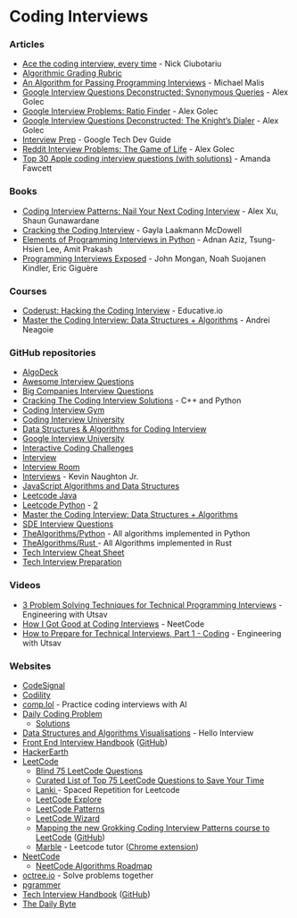 # Coding Interviews

### Articles

* [Ace the coding interview, every time](https://www.linkedin.com/pulse/20141120061048-6976444-ace-the-coding-interview-every-time/) - Nick Ciubotariu
* [Algorithmic Grading Rubric](https://docs.google.com/spreadsheets/d/1gy9cmPwNhZvola7kqnfY3DElk7PYrz2ARpaCODTp8Go/edit#gid=0)
* [An Algorithm for Passing Programming Interviews](https://malisper.me/an-algorithm-for-passing-programming-interviews/) - Michael Malis
* [Google Interview Questions Deconstructed: Synonymous Queries](https://alexgolec.dev/synonymous-queries/) - Alex Golec
* [Google Interview Problems: Ratio Finder](https://alexgolec.dev/ratio-finder/) - Alex Golec
* [Google Interview Questions Deconstructed: The Knight’s Dialer](https://alexgolec.dev/google-interview-questions-deconstructed-the-knights-dialer/) - Alex Golec
* [Interview Prep](https://techdevguide.withgoogle.com/paths/interview/) - Google Tech Dev Guide
* [Reddit Interview Problems: The Game of Life](https://alexgolec.dev/reddit-interview-problems-the-game-of-life/) - Alex Golec
* [Top 30 Apple coding interview questions (with solutions)](https://www.educative.io/blog/apple-coding-interview-questions) - Amanda Fawcett

### Books

* [Coding Interview Patterns: Nail Your Next Coding Interview](https://www.amazon.co.uk/Coding-Interview-Patterns-Nail-Your/dp/1736049135) - Alex Xu, Shaun Gunawardane
* [Cracking the Coding Interview](https://www.amazon.co.uk/dp/0984782850) - Gayla Laakmann McDowell
* [Elements of Programming Interviews in Python](https://www.amazon.co.uk/dp/1537713949) - Adnan Aziz, Tsung-Hsien Lee, Amit Prakash
* [Programming Interviews Exposed](https://www.amazon.co.uk/dp/111941847X) - John Mongan, Noah Suojanen Kindler, Eric Giguère

### Courses

* [Coderust: Hacking the Coding Interview](https://www.educative.io/courses/coderust-hacking-the-coding-interview) - Educative.io
* [Master the Coding Interview: Data Structures + Algorithms](https://www.udemy.com/course/master-the-coding-interview-data-structures-algorithms/) - Andrei Neagoie

### GitHub repositories

* [AlgoDeck](https://github.com/teivah/algodeck)
* [Awesome Interview Questions](https://github.com/DopplerHQ/awesome-interview-questions)
* [Big Companies Interview Questions](https://github.com/realabbas/big-companies-interview-questions)
* [Cracking The Coding Interview Solutions](https://github.com/alexhagiopol/cracking-the-coding-interview) - C++ and Python
* [Coding Interview Gym](https://github.com/partho-maple/coding-interview-gym)
* [Coding Interview University](https://github.com/jwasham/coding-interview-university)
* [Data Structures & Algorithms for Coding Interview](https://github.com/SamirPaul1/DSAlgo)
* [Google Interview University](https://github.com/Glavin001/google-interview-university)
* [Interactive Coding Challenges](https://github.com/donnemartin/interactive-coding-challenges)
* [Interview](https://github.com/Olshansk/interview)
* [Interview Room](https://github.com/ashuray/InterviewRoom)
* [Interviews](https://github.com/kdn251/interviews) - Kevin Naughton Jr.
* [JavaScript Algorithms and Data Structures](https://github.com/trekhleb/javascript-algorithms)
* [Leetcode Java](https://github.com/gouthampradhan/leetcode)
* [Leetcode Python](https://github.com/wuduhren/leetcode-python) - [2](https://github.com/yuzhoujr/leetcode)
* [Master the Coding Interview: Data Structures + Algorithms](https://github.com/chesterheng/master-coding-interview)
* [SDE Interview Questions](https://github.com/twowaits/SDE-Interview-Questions/)
* [TheAlgorithms/Python](https://github.com/TheAlgorithms/Python) - All algorithms implemented in Python
* [TheAlgorithms/Rust ](https://github.com/TheAlgorithms/Rust)- All Algorithms implemented in Rust
* [Tech Interview Cheat Sheet](https://github.com/TSiege/Tech-Interview-Cheat-Sheet)
* [Tech Interview Preparation](https://github.com/sastava007/Tech-Interview-Preparation)

### Videos

* [3 Problem Solving Techniques for Technical Programming Interviews](https://www.youtube.com/watch?v=FSycYs8RpsA) - Engineering with Utsav
* [How I Got Good at Coding Interviews](https://www.youtube.com/watch?v=SVvr3ZjtjI8) - NeetCode
* [How to Prepare for Technical Interviews, Part 1 - Coding](https://www.youtube.com/watch?v=7UlslIXHNsw) - Engineering with Utsav

### Websites

* [CodeSignal](https://app.codesignal.com/)
* [Codility](https://app.codility.com/programmers/lessons)
* [comp.lol](https://comp.lol/) - Practice coding interviews with AI
* [Daily Coding Problem](https://www.dailycodingproblem.com/)
  * [Solutions](https://github.com/r1cc4rdo/daily_coding_problem)
* [Data Structures and Algorithms Visualisations](https://www.hellointerview.com/learn/code) - Hello Interview
* [Front End Interview Handbook](https://www.frontendinterviewhandbook.com/) ([GitHub](https://github.com/yangshun/front-end-interview-handbook))
* [HackerEarth](https://www.hackerearth.com/)
* [LeetCode](https://leetcode.com/)
  * [Blind 75 LeetCode Questions](https://leetcode.com/discuss/general-discussion/460599/blind-75-leetcode-questions)
  * [Curated List of Top 75 LeetCode Questions to Save Your Time](https://www.teamblind.com/post/New-Year-Gift---Curated-List-of-Top-75-LeetCode-Questions-to-Save-Your-Time-OaM1orEU)
  * [Lanki ](https://www.lanki.xyz/)- Spaced Repetition for Leetcode
  * [LeetCode Explore](https://leetcode.com/)
  * [LeetCode Patterns](https://seanprashad.com/leetcode-patterns/)
  * [LeetCode Wizard](https://leetcodewizard.io/)
  * [Mapping the new Grokking Coding Interview Patterns course to LeetCode](https://navidre.github.io/new_grokking_to_leetcode/) ([GitHub](https://github.com/navidre/new_grokking_to_leetcode))
  * [Marble](https://withmarble.io/) - Leetcode tutor ([Chrome extension](https://chromewebstore.google.com/detail/marble-leetcode-tutor/mpjcipoidkmiiebdbdfknmpncmnpoboe))
* [NeetCode](https://neetcode.io/)
  * [NeetCode Algorithms Roadmap](https://neetcode.io/roadmap)
* [octree.io](https://octree.io/) - Solve problems together
* [pgrammer](https://www.pgrammer.com/)
* [Tech Interview Handbook](https://yangshun.github.io/tech-interview-handbook/) ([GitHub](https://github.com/yangshun/tech-interview-handbook))
* [The Daily Byte](https://thedailybyte.dev/)
